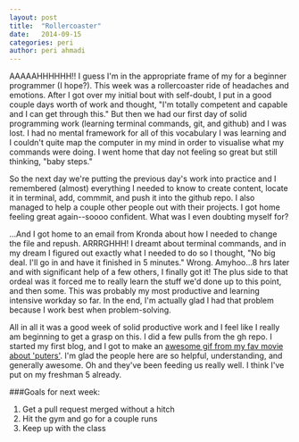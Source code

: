 ```yaml
---
layout: post
title:  "Rollercoaster"
date:   2014-09-15
categories: peri
author: peri ahmadi
---
```

AAAAAHHHHHH!! I guess I'm in the appropriate frame of my for a beginner programmer (I hope?). This week was a rollercoaster ride of headaches and emotions.  After I got over my initial bout with self-doubt, I put in a good couple days worth of work and thought, "I'm totally competent and capable and I can get through this." But then we had our first day of solid programming work (learning terminal commands, git, and github) and I was lost. I had no mental framework for all of this vocabulary I was learning and I couldn't quite map the computer in my mind in order to visualise what my commands were doing. I went home that day not feeling so great but still thinking, "baby steps."

So the next day we're putting the previous day's work into practice and I remembered (almost) everything I needed to know to create content, locate it in terminal, add, commmit, and push it into the github repo. I also managed to help a couple other people out with their projects. I got home feeling great again--soooo confident. What was I even doubting myself for? 

...And I got home to an email from Kronda about how I needed to change the file and repush. ARRRGHHH! I dreamt about terminal commands, and in my dream I figured out exactly what I needed to do so I thought, "No big deal. I'll go in and have it finished in 5 minutes." Wrong. Amyhoo...8 hrs later and with significant help of a few others, I finally got it! The plus side to that ordeal was it forced me to really learn the stuff we'd done up to this point, and then some. This was probably my most productive and learning intensive workday so far. In the end, I'm actually glad I had that problem because I work best when problem-solving.

All in all it was a good week of solid productive work and I feel like I really am beginning to get a grasp on this. I did a few pulls from the gh repo. I started my first blog, and I got to make an [awesome gif from my fav movie about 'puters'](https://yt.makes.org/popcorn/29xl). I'm glad the people here are so helpful, understanding, and generally awesome. Oh and they've been feeding us really well. I think I've put on my freshman 5 already.

###Goals for next week:
1. Get a pull request merged without a hitch
2. Hit the gym and go for a couple runs 
3. Keep up with the class